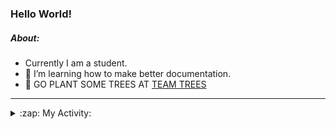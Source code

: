 ### Hello World!

##### About:
- Currently I am a student.
- 🌱 I’m learning how to make better documentation.
- 🌱 GO PLANT SOME TREES AT [TEAM TREES](https://teamtrees.org/)

---
<details>
  <summary>:zap: My Activity:</summary>
  
<!--START_SECTION:waka-->
![Code Time](http://img.shields.io/badge/Code%20Time-1%2C250%20hrs%2041%20mins-blue)

**I'm a Night 🦉** 

```text
🌞 Morning                2109 commits        ███░░░░░░░░░░░░░░░░░░░░░░   10.37 % 
🌆 Daytime                6768 commits        ████████░░░░░░░░░░░░░░░░░   33.29 % 
🌃 Evening                5866 commits        ███████░░░░░░░░░░░░░░░░░░   28.85 % 
🌙 Night                  5589 commits        ███████░░░░░░░░░░░░░░░░░░   27.49 % 
```
📅 **I'm Most Productive on Wednesday** 

```text
Monday                   2774 commits        ███░░░░░░░░░░░░░░░░░░░░░░   13.64 % 
Tuesday                  2790 commits        ███░░░░░░░░░░░░░░░░░░░░░░   13.72 % 
Wednesday                4795 commits        ██████░░░░░░░░░░░░░░░░░░░   23.58 % 
Thursday                 2688 commits        ███░░░░░░░░░░░░░░░░░░░░░░   13.22 % 
Friday                   2221 commits        ███░░░░░░░░░░░░░░░░░░░░░░   10.92 % 
Saturday                 1769 commits        ██░░░░░░░░░░░░░░░░░░░░░░░   08.70 % 
Sunday                   3295 commits        ████░░░░░░░░░░░░░░░░░░░░░   16.21 % 
```


📊 **This Week I Spent My Time On** 

```text
🔥 Editors: 
IntelliJ                 1 hr 11 mins        ████████████████████████░   94.98 % 
Android Studio           3 mins              █░░░░░░░░░░░░░░░░░░░░░░░░   05.02 % 

🐱‍💻 Projects: 
library_management_system42 mins             ██████████████░░░░░░░░░░░   57.22 % 
microservices-demo       27 mins             █████████░░░░░░░░░░░░░░░░   36.60 % 
e-wallet                 3 mins              █░░░░░░░░░░░░░░░░░░░░░░░░   04.88 % 
Unknown Project          0 secs              ░░░░░░░░░░░░░░░░░░░░░░░░░   01.16 % 
swagstore                0 secs              ░░░░░░░░░░░░░░░░░░░░░░░░░   00.09 % 
```


 Last Updated on 14/11/2023 04:12:27 UTC
<!--END_SECTION:waka-->
</details>
